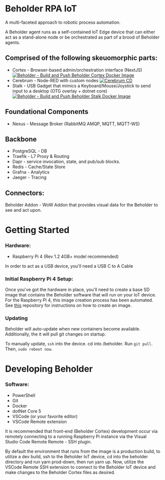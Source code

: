 # Beholder RPA IoT

A multi-faceted approach to robotic process automation.

A Beholder agent runs as a self-contained IoT Edge device that can either act as a stand-alone node or be orchestrated as part of a brood of Beholder agents.

## Comprised of the following skeuomorphic parts:

- Cortex - Browser-based admin/orchestration interface (NextJS) [![Beholder - Build and Push Beholder Cortex Docker Image](https://github.com/beholder-rpa/beholder-iot/actions/workflows/beholder-cortex-cd.yml/badge.svg)](https://github.com/beholder-rpa/beholder-iot/actions/workflows/beholder-cortex-cd.yml)
- Cerebrum - Node-RED with custom nodes [![Cerebrum CD](https://github.com/beholder-rpa/beholder-iot/actions/workflows/beholder-cerebrum-cd.yml/badge.svg)](https://github.com/beholder-rpa/beholder-iot/actions/workflows/beholder-cerebrum-cd.yml)
- Stalk - USB Gadget that mimics a Keyboard/Mouse/Joystick to send input to a desktop (OTG overlay + dotnet core) [![Beholder - Build and Push Beholder Stalk Docker Image](https://github.com/beholder-rpa/beholder-iot/actions/workflows/beholder-stalk-cd.yml/badge.svg)](https://github.com/beholder-rpa/beholder-iot/actions/workflows/beholder-stalk-cd.yml)

## Foundational Components

- Nexus - Message Broker (RabbitMQ AMQP, MQTT, MQTT-WS)
## Backbone

- PostgreSQL - DB
- Traefik - L7 Proxy & Routing
- Dapr - service invocation, state, and pub/sub blocks.
- Redis - Cache/State Store
- Grafna - Analytics
- Jaeger - Tracing

## Connectors:

Beholder Addon - WoW Addon that provides visual data for the Beholder to see and act upon.

# Getting Started

 ### Hardware:
 - Raspberry Pi 4 (Rev 1.2 4GB+ model recommended)

In order to act as a USB device, you'll need a USB C to A Cable

### Initial Raspberry Pi 4 Setup:

Once you've got the hardware in place, you'll need to create a base SD image that contains the Beholder software that
will run on your IoT device. For the Raspberry Pi 4, this image creation process has been automated. See [this](https://github.com/beholder-rpa/beholder-iot-image-builder-rpi4) repository
for instructions on how to create an image.

### Updating

Beholder will auto-update when new containers become available. Additionally, the it will pull git changes on startup.

To manually update, ```ssh``` into the device. cd into /beholder. Run ```git pull```. Then, ```sudo reboot now```.


# Developing Beholder
 
### Software:
 - PowerShell
 - Git
 - Docker
 - dotNet Core 5
 - VSCode (or your favorite editor)
 - VSCode Remote extension

It is recommended that front-end (Beholder Cortex) development occur via remotely connecting to a running Raspberry Pi instance via the Visual Studio Code Remote Remote - SSH plugin.

By default the environment that runs from the image is a production build, to utilize a dev build, ssh to the Beholder IoT device, cd into the beholder directory and run yarn prod-down, then run yarn up. Now, utilize the VSCode Remote SSH extension to connect to the Beholder IoT device and make changes to the Beholder Cortex files as desired.